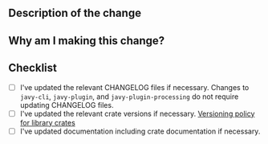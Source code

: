 ## Description of the change

## Why am I making this change?

## Checklist

- [ ] I've updated the relevant CHANGELOG files if necessary. Changes to `javy-cli`, `javy-plugin`, and `javy-plugin-processing` do not require updating CHANGELOG files.
- [ ] I've updated the relevant crate versions if necessary. [Versioning policy for library crates](https://github.com/bytecodealliance/javy/blob/main/docs/contributing.md#versioning-for-library-crates)
- [ ] I've updated documentation including crate documentation if necessary.

